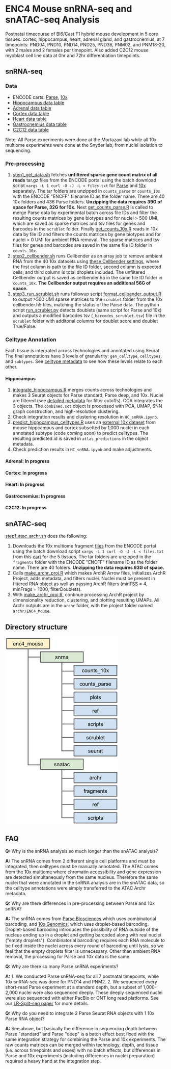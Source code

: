 # ENC4 Mouse snRNA-seq and snATAC-seq Analysis
Postnatal timecourse of Bl6/Cast F1 hybrid mouse development in 5 core tissues: cortex, hippocampus, heart, adrenal gland, and gastrocnemius, at 7 timepoints: PND04, PND10, PND14, PND25, PND36, PNM02, and PNM18-20, with 2 males and 2 females per timepoint. Also added C2C12 mouse myoblast cell line data at 0hr and 72hr differentiation timepoints.

## snRNA-seq
### Data
- ENCODE carts: [Parse](https://www.encodeproject.org/carts/enc4_mouse_snrna_parse/), [10x](https://www.encodeproject.org/carts/enc4_mouse_snrna_10x/)
- [Hippocampus data table](https://github.com/erebboah/ENC4_Mouse_SingleCell/blob/master/snrna/ref/hippocampus_minimal_metadata.tsv)
- [Adrenal data table](https://github.com/erebboah/ENC4_Mouse_SingleCell/blob/master/snrna/ref/adrenal_minimal_metadata.tsv)
- [Cortex data table](https://github.com/erebboah/ENC4_Mouse_SingleCell/blob/master/snrna/ref/cortex_minimal_metadata.tsv)
- [Heart data table](https://github.com/erebboah/ENC4_Mouse_SingleCell/blob/master/snrna/ref/heart_minimal_metadata.tsv)
- [Gastrocnemius data table](https://github.com/erebboah/ENC4_Mouse_SingleCell/blob/master/snrna/ref/gastrocnemius_minimal_metadata.tsv)
- [C2C12 data table](https://github.com/erebboah/ENC4_Mouse_SingleCell/blob/master/snrna/ref/c2c12_minimal_metadata.tsv)

Note: All Parse experiments were done at the Mortazavi lab while all 10x multiome experiments were done at the Snyder lab, from nuclei isolation to sequencing.

### Pre-processing
1. [step1_get_data.sh](https://github.com/erebboah/ENC4_Mouse_SingleCell/blob/master/snrna/scripts/step1_get_data.sh) fetches **unfiltered sparse gene count matrix of all reads** tar.gz files from the ENCODE portal using the batch download script `xargs -L 1 curl -O -J -L < files.txt` for [Parse](https://github.com/erebboah/ENC4_Mouse_SingleCell/blob/master/snrna/ref/encode_parse_scrna_files.txt) and [10x](https://github.com/erebboah/ENC4_Mouse_SingleCell/blob/master/snrna/ref/encode_10x_scrna_files.txt) separately. The tar folders are unzipped in `counts_parse` or `counts_10x` with the ENCODE "ENCFF" filename ID as the folder name. There are 40 10x folders and 436 Parse folders. **Unzipping the data requires 39G of space for Parse, 32G for 10x.** Next [get_counts_parse.R](https://github.com/erebboah/ENC4_Mouse_SingleCell/blob/master/snrna/scripts/get_counts_parse.R) is called to merge Parse data by experimental batch across file IDs and filter the resulting counts matrices by gene biotypes and for nuclei > 500 UMI, which are saved as sparse matrices and tsv files for genes and barcodes in the `scrublet` folder.  Finally [get_counts_10x.R](https://github.com/erebboah/ENC4_Mouse_SingleCell/blob/master/snrna/scripts/get_counts_10x.R) reads in 10x data by file ID and filters the counts matrices by gene biotypes and for nuclei > 0 UMI for ambient RNA removal. The sparse matrices and tsv files for genes and barcodes are saved in the same file ID folder in `counts_10x`.  
2. [step2_cellbender.sh](https://github.com/erebboah/ENC4_Mouse_SingleCell/blob/master/snrna/scripts/step2_cellbender.sh) runs Cellbender as an array job to remove ambient RNA from the 40 10x datasets using [these Cellbender settings](https://github.com/erebboah/ENC4_Mouse_SingleCell/blob/master/snrna/ref/10x_cellbender_settings.csv), where the first column is path to the file ID folder, second column is expected cells, and third column is total droplets included. The unfiltered Cellbender output is saved as cellbender.h5 in the same file ID folder in `counts_10x`. **The Cellbender output requires an additional 56G of space.**
3. [step3_run_scrublet.sh](https://github.com/erebboah/ENC4_Mouse_SingleCell/blob/master/snrna/scripts/step3_run_scrublet.sh) runs followup script [format_cellbender_output.R](https://github.com/erebboah/ENC4_Mouse_SingleCell/blob/master/snrna/scripts/format_cellbender_output.R) to output >500 UMI sparse matrices to the `scrublet` folder from the 10x cellbender.h5 files, matching the status of the Parse data. The python script [run_scrublet.py](https://github.com/erebboah/ENC4_Mouse_SingleCell/blob/master/snrna/scripts/run_scrublet.py) detects doublets (same script for Parse and 10x) and outputs a modified barcodes tsv (`_barcodes_scrublet.tsv`) file in the `scrublet` folder with additonal columns for doublet score and doublet True/False.

### Celltype Annotation
Each tissue is integrated across technologies and annotated using Seurat. The final annotations have 3 levels of granularity: `gen_celltype`, `celltypes`, and `subtypes`. See [celltype metadata](https://github.com/erebboah/ENC4_Mouse_SingleCell/blob/master/snrna/ref/enc4_mouse_snrna_celltypes_c2c12.csv) to see how these levels relate to each other.

#### Hippocampus
1. [integrate_hippocampus.R](https://github.com/erebboah/ENC4_Mouse_SingleCell/blob/master/snrna/scripts/integrate_hippocampus.R) merges counts across technologies and makes 3 Seurat objects for Parse standard, Parse deep, and 10x. Nuclei are filtered (see [detailed metadata](https://github.com/erebboah/ENC4_Mouse_SingleCell/blob/master/snrna/ref/enc4_mouse_snrna_metadata.tsv) for filter cutoffs). CCA integrates the 3 objects. The `combined.sct` object is processed with PCA, UMAP, SNN graph construction, and high-resolution clustering.
2. Check integration results and clustering resolution in `HC_snRNA.ipynb`.
3. [predict_hippocampus_celltypes.R](https://github.com/erebboah/ENC4_Mouse_SingleCell/blob/master/snrna/scripts/predict_hippocampus_celltypes.R) uses an [external 10x dataset](https://portal.brain-map.org/atlases-and-data/rnaseq/mouse-whole-cortex-and-hippocampus-10x) from mouse hippcampus and cortex subsetted by 1,000 nuclei in each annotated subtype (code coming soon) to predict celltypes. The resulting predicted.id is saved in `atlas_predictions` in the object metadata. 
4. Check prediction results in `HC_snRNA.ipynb` and make adjustments.

#### Adrenal: In progress
#### Cortex: In progress
#### Heart: In progress
#### Gastrocnemius: In progress
#### C2C12: In progress

## snATAC-seq
[step1_atac_archr.sh](https://github.com/erebboah/ENC4_Mouse_SingleCell/blob/master/snatac/scripts/step1_atac_archr.sh) does the following:
1. Downloads the 10x multiome fragment [files](https://github.com/erebboah/ENC4_Mouse_SingleCell/blob/master/snatac/ref/encode_10x_fragment_files.txt) from the ENCODE portal using the batch download script `xargs -L 1 curl -O -J -L < files.txt` from this [cart](https://www.encodeproject.org/carts/enc4_mouse_snatac/) for the 5 tissues. The tar folders are unzipped in the `fragments` folder with the ENCODE "ENCFF" filename ID as the folder name. There are 40 folders. **Unzipping the data requires 93G of space.** 
2. Calls [make_archr_proj.R](https://github.com/erebboah/ENC4_Mouse_SingleCell/blob/master/snatac/scripts/make_archr_proj.R) which makes ArchR Arrow files, initializes ArchR Project, adds metadata, and filters nuclei. Nuclei must be present in filtered RNA object as well as passing ArchR filters (minTSS = 4, minFrags = 1000, filterDoublets). 
3. With [make_archr_proj.R](https://github.com/erebboah/ENC4_Mouse_SingleCell/blob/master/snatac/scripts/make_archr_proj.R), continue processing ArchR project by dimensionality reduction, clustering, and plotting resulting UMAPs. All Archr outputs are in the `archr` folder, with the project folder named `archr/ENC4_Mouse`.

## Directory structure
<img src="https://github.com/erebboah/enc4_mouse/blob/master/directory_struct.png" width="355" height="590">

## FAQ
**Q:** Why is the snRNA analysis so much longer than the snATAC analysis?

**A:** The snRNA comes from 2 different single cell platforms and must be integrated, then celltypes must be manually annotated. The ATAC comes from the [10x multiome](https://www.10xgenomics.com/products/single-cell-multiome-atac-plus-gene-expression) where chromatin accessibility and gene expression are detected simultaneously from the same nucleus. Therefore the same nuclei that were annotated in the snRNA analysis are in the snATAC data, so the celltype annotations were simply transferred to the ATAC Archr metadata.


**Q:** Why are there differences in pre-processing between Parse and 10x snRNA?

**A:** The snRNA comes from [Parse Biosciences](https://www.parsebiosciences.com/) which uses combinatorial barcoding, and [10x Genomics](https://www.10xgenomics.com/), which uses droplet-based barcoding. Droplet-based barcoding introduces the possibility of RNA outside of the nucleus ending up in a droplet and getting barcoded along with real nuclei ("empty droplets"). Combinatorial barcoding requires each RNA molecule to be fixed inside the nuclei across every round of barcoding until lysis, so we feel that the empty droplets filter is unnecessary. Other than ambient RNA removal, the processing for Parse and 10x data is the same.


**Q:** Why are there so many Parse snRNA experiments?

**A:** 1. We conducted Parse snRNA-seq for all 7 postnatal timepoints, while 10x snRNA-seq was done for PND14 and PNM2. 2. We sequenced every short-read Parse experiment at a standard depth, but a subset of 1,000-2,000 nuclei were also sequenced deeply. These deeply sequenced nuclei were also sequenced with either PacBio or ONT long read platforms. See our [LR-Split-seq paper](https://genomebiology.biomedcentral.com/articles/10.1186/s13059-021-02505-w) for more details. 


**Q:** Why do you need to integrate 2 Parse Seurat RNA objects with 1 10x Parse RNA object?

**A:** See above, but basically the difference in sequencing depth between Parse "standard" and Parse "deep" is a batch effect best fixed with the same integration strategy for combining the Parse and 10x experiments. The raw counts matrices can be merged within technology, depth, and tissue (i.e. across timepoints and sexes) with no batch effects, but differences in Parse and 10x experiments (including differences in nuclei preparation) required a heavy hand at the integration step.




